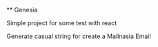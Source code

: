 ** Genesia

Simple project for some test with react

Generate casual string for create a Mailnasia Email